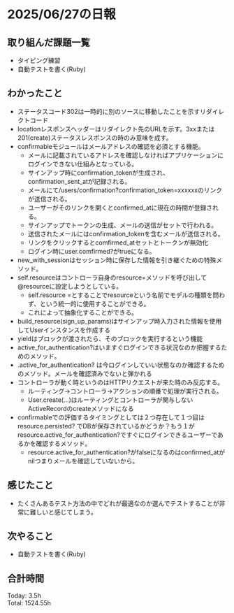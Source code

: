 # 2025/06/27の日報
## 取り組んだ課題一覧
* タイピング練習
* 自動テストを書く(Ruby)
## わかったこと 
* ステータスコード302は一時的に別のソースに移動したことを示すリダイレクトコード
* locationレスポンスヘッダーはリダイレクト先のURLを示す。3xxまたは201(create)ステータスレスポンスの時のみ意味を成す。
* confirmableモジュールはメールアドレスの確認を必須とする機能。
  * メールに記載されているアドレスを確認しなければアプリケーションにログインできない仕組みとなっている。
  * サインアップ時にconfirmation_tokenが生成され、confirmation_sent_atが記録される。
  * メールにて/users/confirmation?confirmation_token=xxxxxxのリンクが送信される。
  * ユーザーがそのリンクを開くとconfirmed_atに現在の時間が登録される。
  * サインアップでトークンの生成、メールの送信がセットで行われる。
  * 送信されたメールにはconfirmation_tokenを含むメールが送信される。
  * リンクをクリックするとcomfirmed_atセットとトークンが無効化
  * ログイン時にuser.comfirmed?がtrueになる。
* new_with_sessionはセッション時に保存した情報を引き継ぐための特殊メソッド。
* self.resourceはコントローラ自身のresource=メソッドを呼び出して@resourceに設定しようとしている。
  * self.resource =とすることでresourceという名前でモデルの種類を問わず、という統一的に使用することができる。
  * これによって抽象化することができる。
*  build_resource(sign_up_params)はサインアップ時入力された情報を使用してUserインスタンスを作成する
* yieldはブロックが渡されたら、そのブロックを実行するという機能
* active_for_authentication?はいますぐログインできる状況なのか把握するためのメソッド。
* .active_for_authentication? は今ログインしていい状態なのか確認するためのメソッド。メールを確認済みでないと弾かれる
* コントローラが動く時というのはHTTPリクエストが来た時のみ反応する。
  * ルーティング→コントローラ→アクションの順番で処理が実行される。
  * User.create(...)はルーティングとコントローラが関与しないActiveRecordのcreateメソッドになる
* confirmableでの評価するタイミングとしては２つ存在して１つ目はresource.persisted? でDBが保存されているかどうか？もう１がresource.active_for_authentication?ですぐにログインできるユーザーであるかを確認するメソッド。
  * resource.active_for_authentication?がfalseになるのはconfirmed_atがnilつまりメールを確認していないから。 	      
## 感じたこと
* たくさんあるテスト方法の中でどれが最適なのか選んでテストすることが非常に難しいと感じてしまう。
## 次やること
* 自動テストを書く(Ruby)
##  合計時間 
Today: 3.5h<br>
Total: 1524.55h
